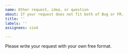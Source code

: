 ```yaml
---
name: Other request, idea, or question
about: If your request does not fit both of Bug or FR.
title: ''
labels: ''
assignees: sio4

---
```


Please write your request with your own free format.
